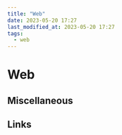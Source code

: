 ```yaml
---
title: "Web"
date: 2023-05-20 17:27
last_modified_at: 2023-05-20 17:27
tags:
  - web
---
```


# Web

## Miscellaneous

## Links

